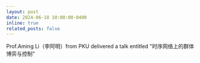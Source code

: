 ```yaml
---
layout: post
date: 2024-06-18 10:00:00-0400
inline: true
related_posts: false
---
```


Prof.Aming Li（李阿明）from PKU delivered a talk entitled "时序网络上的群体博弈与控制"
